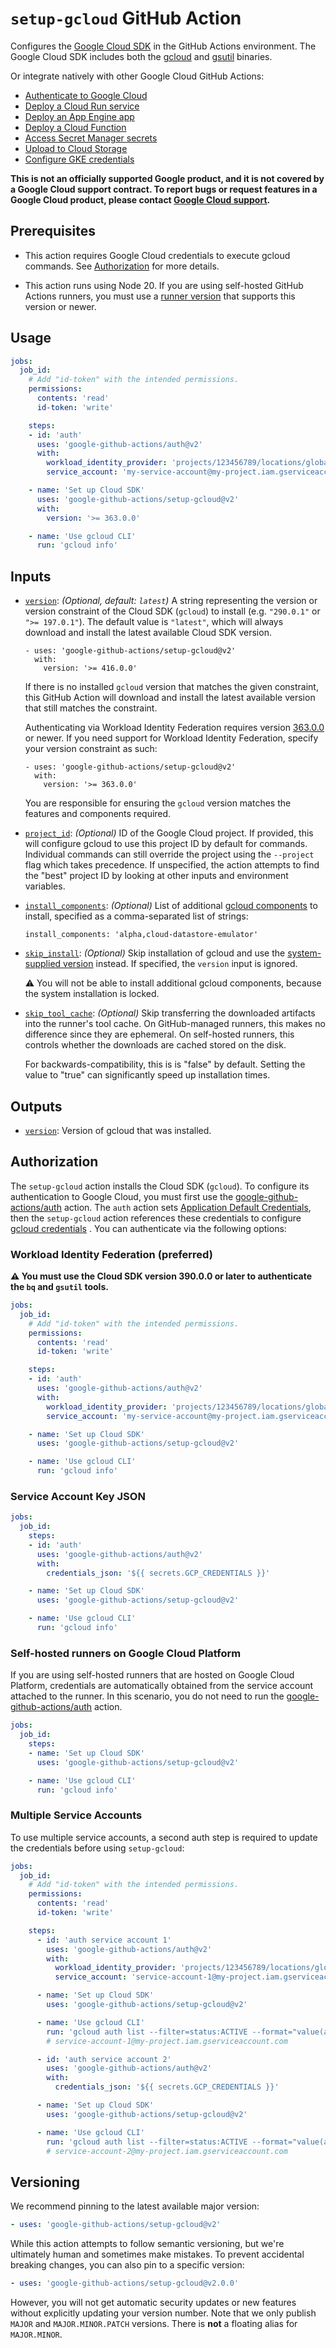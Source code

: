 # `setup-gcloud` GitHub Action

Configures the [Google Cloud SDK][sdk] in the GitHub Actions environment. The Google Cloud SDK includes both the [gcloud][gcloud] and
[gsutil][gsutil] binaries.

Or integrate natively with other Google Cloud GitHub Actions:

* [Authenticate to Google Cloud][auth]
* [Deploy a Cloud Run service](https://github.com/google-github-actions/deploy-cloudrun)
* [Deploy an App Engine app](https://github.com/google-github-actions/deploy-appengine)
* [Deploy a Cloud Function](https://github.com/google-github-actions/deploy-cloud-functions)
* [Access Secret Manager secrets](https://github.com/google-github-actions/get-secretmanager-secrets)
* [Upload to Cloud Storage](https://github.com/google-github-actions/upload-cloud-storage)
* [Configure GKE credentials](https://github.com/google-github-actions/get-gke-credentials)

**This is not an officially supported Google product, and it is not covered by a
Google Cloud support contract. To report bugs or request features in a Google
Cloud product, please contact [Google Cloud
support](https://cloud.google.com/support).**

## Prerequisites

-   This action requires Google Cloud credentials to execute gcloud commands.
    See [Authorization](#Authorization) for more details.

-   This action runs using Node 20. If you are using self-hosted GitHub Actions
    runners, you must use a [runner
    version](https://github.com/actions/virtual-environments) that supports this
    version or newer.

## Usage

```yaml
jobs:
  job_id:
    # Add "id-token" with the intended permissions.
    permissions:
      contents: 'read'
      id-token: 'write'

    steps:
    - id: 'auth'
      uses: 'google-github-actions/auth@v2'
      with:
        workload_identity_provider: 'projects/123456789/locations/global/workloadIdentityPools/my-pool/providers/my-provider'
        service_account: 'my-service-account@my-project.iam.gserviceaccount.com'

    - name: 'Set up Cloud SDK'
      uses: 'google-github-actions/setup-gcloud@v2'
      with:
        version: '>= 363.0.0'

    - name: 'Use gcloud CLI'
      run: 'gcloud info'
```

## Inputs

<!-- BEGIN_AUTOGEN_INPUTS -->

-   <a name="__input_version"></a><a href="#user-content-__input_version"><code>version</code></a>: _(Optional, default: `latest`)_ A string representing the version or version constraint of the Cloud SDK
    (`gcloud`) to install (e.g. `"290.0.1"` or `">= 197.0.1"`). The default
    value is `"latest"`, which will always download and install the latest
    available Cloud SDK version.

        - uses: 'google-github-actions/setup-gcloud@v2'
          with:
            version: '>= 416.0.0'

    If there is no installed `gcloud` version that matches the given
    constraint, this GitHub Action will download and install the latest
    available version that still matches the constraint.

    Authenticating via Workload Identity Federation requires version
    [363.0.0](https://cloud.google.com/sdk/docs/release-notes#36300_2021-11-02)
    or newer. If you need support for Workload Identity Federation, specify
    your version constraint as such:

        - uses: 'google-github-actions/setup-gcloud@v2'
          with:
            version: '>= 363.0.0'

    You are responsible for ensuring the `gcloud` version matches the features
    and components required.

-   <a name="__input_project_id"></a><a href="#user-content-__input_project_id"><code>project_id</code></a>: _(Optional)_ ID of the Google Cloud project. If provided, this will configure gcloud to
    use this project ID by default for commands. Individual commands can still
    override the project using the `--project` flag which takes precedence. If
    unspecified, the action attempts to find the "best" project ID by looking
    at other inputs and environment variables.

-   <a name="__input_install_components"></a><a href="#user-content-__input_install_components"><code>install_components</code></a>: _(Optional)_ List of additional [gcloud
    components](https://cloud.google.com/sdk/docs/components) to install,
    specified as a comma-separated list of strings:

        install_components: 'alpha,cloud-datastore-emulator'

-   <a name="__input_skip_install"></a><a href="#user-content-__input_skip_install"><code>skip_install</code></a>: _(Optional)_ Skip installation of gcloud and use the [system-supplied
    version](https://github.com/actions/runner-images) instead. If specified,
    the `version` input is ignored.

    ⚠️ You will not be able to install additional gcloud components, because the
    system installation is locked.

-   <a name="__input_skip_tool_cache"></a><a href="#user-content-__input_skip_tool_cache"><code>skip_tool_cache</code></a>: _(Optional)_ Skip transferring the downloaded artifacts into the runner's tool cache.
    On GitHub-managed runners, this makes no difference since they are
    ephemeral. On self-hosted runners, this controls whether the downloads are
    cached stored on the disk.

    For backwards-compatibility, this is is "false" by default. Setting the
    value to "true" can significantly speed up installation times.


<!-- END_AUTOGEN_INPUTS -->

## Outputs

<!-- BEGIN_AUTOGEN_OUTPUTS -->

-   <a name="__output_version"></a><a href="#user-content-__output_version"><code>version</code></a>: Version of gcloud that was installed.


<!-- END_AUTOGEN_OUTPUTS -->


## Authorization

The `setup-gcloud` action installs the Cloud SDK (`gcloud`). To configure its authentication
to Google Cloud, you must first use the [google-github-actions/auth][auth] action. The `auth`
action sets [Application Default Credentials][adc], then the `setup-gcloud` action references
these credentials to configure [gcloud credentials][gcloud-credentials] . You can
authenticate via the following options:

### Workload Identity Federation (preferred)

**⚠️ You must use the Cloud SDK version 390.0.0 or later to authenticate the
`bq` and `gsutil` tools.**

```yaml
jobs:
  job_id:
    # Add "id-token" with the intended permissions.
    permissions:
      contents: 'read'
      id-token: 'write'

    steps:
    - id: 'auth'
      uses: 'google-github-actions/auth@v2'
      with:
        workload_identity_provider: 'projects/123456789/locations/global/workloadIdentityPools/my-pool/providers/my-provider'
        service_account: 'my-service-account@my-project.iam.gserviceaccount.com'

    - name: 'Set up Cloud SDK'
      uses: 'google-github-actions/setup-gcloud@v2'

    - name: 'Use gcloud CLI'
      run: 'gcloud info'
```

### Service Account Key JSON

```yaml
jobs:
  job_id:
    steps:
    - id: 'auth'
      uses: 'google-github-actions/auth@v2'
      with:
        credentials_json: '${{ secrets.GCP_CREDENTIALS }}'

    - name: 'Set up Cloud SDK'
      uses: 'google-github-actions/setup-gcloud@v2'

    - name: 'Use gcloud CLI'
      run: 'gcloud info'
```

### Self-hosted runners on Google Cloud Platform

If you are using self-hosted runners that are hosted on Google Cloud Platform, credentials
are automatically obtained from the service account attached to the runner.
In this scenario, you do not need to run the [google-github-actions/auth][auth] action.

```yaml
jobs:
  job_id:
    steps:
    - name: 'Set up Cloud SDK'
      uses: 'google-github-actions/setup-gcloud@v2'

    - name: 'Use gcloud CLI'
      run: 'gcloud info'
```

### Multiple Service Accounts

To use multiple service accounts, a second auth step is required to update the credentials before using `setup-gcloud`:

```yaml
jobs:
  job_id:
    # Add "id-token" with the intended permissions.
    permissions:
      contents: 'read'
      id-token: 'write'

    steps:
      - id: 'auth service account 1'
        uses: 'google-github-actions/auth@v2'
        with:
          workload_identity_provider: 'projects/123456789/locations/global/workloadIdentityPools/my-pool/providers/my-provider'
          service_account: 'service-account-1@my-project.iam.gserviceaccount.com'

      - name: 'Set up Cloud SDK'
        uses: 'google-github-actions/setup-gcloud@v2'

      - name: 'Use gcloud CLI'
        run: 'gcloud auth list --filter=status:ACTIVE --format="value(account)"'
        # service-account-1@my-project.iam.gserviceaccount.com

      - id: 'auth service account 2'
        uses: 'google-github-actions/auth@v2'
        with:
          credentials_json: '${{ secrets.GCP_CREDENTIALS }}'

      - name: 'Set up Cloud SDK'
        uses: 'google-github-actions/setup-gcloud@v2'

      - name: 'Use gcloud CLI'
        run: 'gcloud auth list --filter=status:ACTIVE --format="value(account)"'
        # service-account-2@my-project.iam.gserviceaccount.com
```


## Versioning

We recommend pinning to the latest available major version:

```yaml
- uses: 'google-github-actions/setup-gcloud@v2'
```

While this action attempts to follow semantic versioning, but we're ultimately
human and sometimes make mistakes. To prevent accidental breaking changes, you
can also pin to a specific version:

```yaml
- uses: 'google-github-actions/setup-gcloud@v2.0.0'
```

However, you will not get automatic security updates or new features without
explicitly updating your version number. Note that we only publish `MAJOR` and
`MAJOR.MINOR.PATCH` versions. There is **not** a floating alias for
`MAJOR.MINOR`.


[github-action]:https://help.github.com/en/categories/automating-your-workflow-with-github-actions
[auth]: https://github.com/google-github-actions/auth
[adc]: https://cloud.google.com/docs/authentication/application-default-credentials
[sdk]: https://cloud.google.com/sdk/
[gcloud]: https://cloud.google.com/sdk/gcloud/
[gcloud-credentials]: https://cloud.google.com/docs/authentication/gcloud#gcloud-credentials
[gsutil]: https://cloud.google.com/storage/docs/gsutil
[sa-iam-docs]: https://cloud.google.com/iam/docs/service-accounts
[sa]: https://cloud.google.com/iam/docs/creating-managing-service-accounts
[wif]: https://cloud.google.com/iam/docs/workload-identity-federation
[github-runners]: https://github.com/actions/runner-images
[gcloud-release-notes]: https://cloud.google.com/sdk/docs/release-notes

